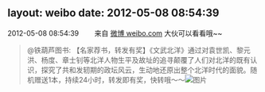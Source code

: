 layout: weibo
date: 2012-05-08 08:54:39
---
2012-05-08 08:54:39  &nbsp;&nbsp;&nbsp;&nbsp;&nbsp;&nbsp; 来自 <a href="http://weibo.com/" rel="nofollow">微博 weibo.com</a>
大伙可以看看哦~~
>  @铁葫芦图书: 【名家荐书，转发有奖】《文武北洋》通过对袁世凯、黎元洪、杨度、章士钊等北洋人物生平及故址的追寻颠覆了人们对北洋的既有认识，探究了共和发轫期的政坛风云，生动地还原出整个北洋时代的面貌。随机赠送1本，持续24小时，转发即有奖，快转哦～～ ​​​
>  ![图片](https://ww2.sinaimg.cn/large/81112d63jw1dsq20wy1rjj.jpg)
